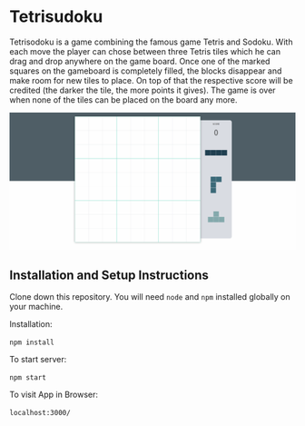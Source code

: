 # Tetrisudoku

Tetrisodoku is a game combining the famous game Tetris and Sodoku. With each move the player can chose between three Tetris tiles which he can drag and drop anywhere on the game board. Once one of the marked squares on the gameboard is completely filled, the blocks disappear and make room for new tiles to place. On top of that the respective score will be credited (the darker the tile, the more points it gives). The game is
over when none of the tiles can be placed on the board any more.

![Screenshot](/public/screen.PNG)

## Installation and Setup Instructions

Clone down this repository. You will need `node` and `npm` installed globally on your machine.

Installation:

`npm install`

To start server:

`npm start`

To visit App in Browser:

`localhost:3000/`

